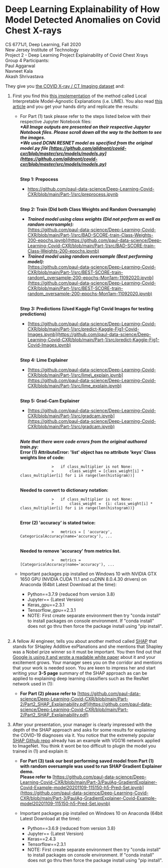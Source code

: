 # Deep Learning Explainability of How Model Detected Anomalies on Covid Chest X-rays
CS 6771J1, Deep Learning, Fall 2020</br>
New Jersey Institute of Technology</br>
Project 2 - Deep Learning Project Explainability of Covid Chest Xrays</br>
Group 4 Participants:</br>
Paul Aggarwal</br>
Navneet Kala</br>
Akash Shrivastava</br>

They give you [the COVID X-ray / CT Imaging dataset](https://github.com/ieee8023/covid-chestxray-dataset) and:

1. First you find this [this implementation](https://github.com/aildnont/covid-cxr) of the method called Local Interpretable Model-Agnostic Explanations (i.e. LIME). You also read [this article](https://towardsdatascience.com/investigation-of-explainable-predictions-of-covid-19-infection-from-chest-x-rays-with-machine-cb370f46af1d) and you get your hands dirty and replicate the results:
    - For Part (1) task please refer to the steps listed below with their respective Jupyter Notebook files:
    </br>**_*All Image outputs are presented on their respective Jupyter Notebook files. Please scroll down all the way to the bottom to see the images._**
    </br>**_*We used DCNN RESNET model as specified from the original model.py file [https://github.com/aildnont/covid-cxr/blob/master/src/models/models.py](https://github.com/aildnont/covid-cxr/blob/master/src/models/models.py)_**
    
    
        </br>**Step 1: Prepocess**
        - https://github.com/paul-data-science/Deep-Learning-Covid-CXR/blob/main/Part-1/src/preprocess.ipynb
        
        </br>**Step 2: Train (Did both Class Weights and Random Oversample)**
        - **_Trained model using class weights (Did not perform as well as random oversample):_** 
       </br>[https://github.com/paul-data-science/Deep-Learning-Covid-CXR/blob/main/Part-1/src/BAD-SCORE-train-Class-Weights-200-epochs.ipynb](https://github.com/paul-data-science/Deep-Learning-Covid-CXR/blob/main/Part-1/src/BAD-SCORE-train-Class-Weights-200-epochs.ipynb)
         - **_Trained model using random oversample (Best performing model):_**
       </br>[https://github.com/paul-data-science/Deep-Learning-Covid-CXR/blob/main/Part-1/src/BEST-SCORE-train-random\_oversample-200-epochs-Mon1am-11092020.ipynb](https://github.com/paul-data-science/Deep-Learning-Covid-CXR/blob/main/Part-1/src/BEST-SCORE-train-random_oversample-200-epochs-Mon1am-11092020.ipynb)
       
        </br>**Step 3: Predictions (Used Kaggle Fig1 Covid Images for testing predictions)**
        - [https://github.com/paul-data-science/Deep-Learning-Covid-CXR/blob/main/Part-1/src/predict-Kaggle-Fig1-Covid-Images.ipynb](https://github.com/paul-data-science/Deep-Learning-Covid-CXR/blob/main/Part-1/src/predict-Kaggle-Fig1-Covid-Images.ipynb)
        
        </br>**Step 4: Lime Explainer**
        - [https://github.com/paul-data-science/Deep-Learning-Covid-CXR/blob/main/Part-1/src/lime\_explain.ipynb](https://github.com/paul-data-science/Deep-Learning-Covid-CXR/blob/main/Part-1/src/lime_explain.ipynb)
        
        </br>**Step 5: Grad-Cam Explainer**
        - [https://github.com/paul-data-science/Deep-Learning-Covid-CXR/blob/main/Part-1/src/gradcam.ipynb](https://github.com/paul-data-science/Deep-Learning-Covid-CXR/blob/main/Part-1/src/gradcam.ipynb)
        
        
        
       
        
       
       
      </br>**_Note that there were code errors from the original authored train.py:_**
      </br> **Error (1) AttributeError: &#39;list&#39; object has no attribute &#39;keys&#39; Class weights line of code:**
                
                        >   if class_multiplier is not None:
                        >       class_weight = [class_weight[i] * class_multiplier[i] for i in range(len(histogram))]           
      </br> **Needed to convert to dictionary notation:**
                    
                        >   if class_multiplier is not None:
                        >       class_weight =  {i: class_weight[i] * class_multiplier[i] for i in range(len(histogram))}
      </br> **Error (2) &#39;accuracy&#39; is stated twice:**
        
                        >   metrics = [ 'accuracy', CategoricalAccuracy(name='accuracy'), ...
      </br> **Needed to remove &#39;accuracy&#39; from metrics list.**
         
                        >   metrics = [CategoricalAccuracy(name='accuracy'), ...
         
    - Important packages pip installed on Windows 10 with NVIDIA GTX 1650 GPU (NVIDIA CUDA 11.1 and cuDNN 8.0.4.30 drivers) on Anaconda (64bit Latest Download at the time):
      - Python==3.7.9 {reduced from version 3.8}
      - Jupyter== {Latest Version)
      - Keras_gpu==2.3.1
      - Tensorflow_gpu==2.3.1
      - NOTE: First create separate environment then try &quot;conda install&quot; to install packages on console environment. If &quot;conda install&quot; does not go thru then force the package install using &quot;pip install&quot;.
      <br/><br/>

2. A fellow AI engineer, tells you about another method called [SHAP](https://arxiv.org/abs/1705.07874) that stands for SHapley Additive exPlanations and she mentions that Shapley was a Nobel prize winner so it must be important. You then find out that [Google is using it and wrote a readable white paper](https://storage.googleapis.com/cloud-ai-whitepapers/AI%20Explainability%20Whitepaper.pdf) about it and your excitement grows. Your manager sees you on the corridor and mentions that your work is needed soon. You are keen to impress her and start writing your  **3-5 page**  summary of the SHAP approach as can be applied to explaining deep learning classifiers such as the ResNet network used in (1):
    - **For Part (2) please refer to** [https://github.com/paul-data-science/Deep-Learning-Covid-CXR/blob/main/Part-2/Part2_SHAP_Explainability.pdf](https://github.com/paul-data-science/Deep-Learning-Covid-CXR/blob/main/Part-2/Part2_SHAP_Explainability.pdf)
    
3. After your presentation, your manager is clearly impressed with the depth of the SHAP approach and asks for some results for explaining the COVID-19 diagnoses via it. You notice that the extremely popular [SHAP Github repo](https://github.com/slundberg/shap) already has an example with VGG16 network applied to ImageNet. You think it wont be too difficult to plugin the model you trained in (1) and explain it:

    - **For Part (3) task our best performing saved model from Part (1) with random oversample was used to run SHAP Gradient Explainer demo.**
    </br>**Please refer to** [https://github.com/paul-data-science/Deep-Learning-Covid-CXR/blob/main/Part-3/PaulAg-GradientExplainer-Covid-Example-model20201109-115150-h5-Pred-Set.ipynb](https://github.com/paul-data-science/Deep-Learning-Covid-CXR/blob/main/Part-3/PaulAg-GradientExplainer-Covid-Example-model20201109-115150-h5-Pred-Set.ipynb)
    
    - Important packages pip installed on Windows 10 on Anaconda (64bit Latest Download at the time):
      - Python==3.6.9 {reduced from version 3.8}
      - Jupyter== {Latest Version)
      - Keras==2.4.3
      - Tensorflow==2.3.1
      - NOTE: First create separate environment then try &quot;conda install&quot; to install packages on console environment. If &quot;conda install&quot; does not go thru then force the package install using &quot;pip install&quot;.
